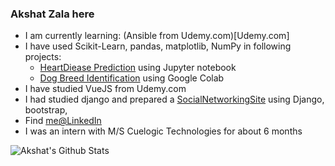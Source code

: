 ### Akshat Zala here
* I am currently learning: (Ansible from Udemy.com)[Udemy.com]
* I have used Scikit-Learn, pandas, matplotlib, NumPy in following projects:
    * [HeartDiease Prediction](https://github.com/akshatz/heartDiseaseProject) using Jupyter notebook  
    * [Dog Breed Identification](https://github.com/akshatz/dogVision/blob/master/dog_vision.ipynb) using Google Colab
* I have studied VueJS from Udemy.com
* I had studied django and prepared a [SocialNetworkingSite](https://vast-springs-06779.herokuapp.com/) using Django, bootstrap,
* Find [me@LinkedIn](https://www.linkedin.com/in/akshatz/)
* I was an intern with M/S Cuelogic Technologies for about 6 months


<img align="left" alt="Akshat's Github Stats" src="https://github-readme-stats.codestackr.vercel.app/api?username=akshatz&show_icons=true&hide_border=true&hide=issues" />
